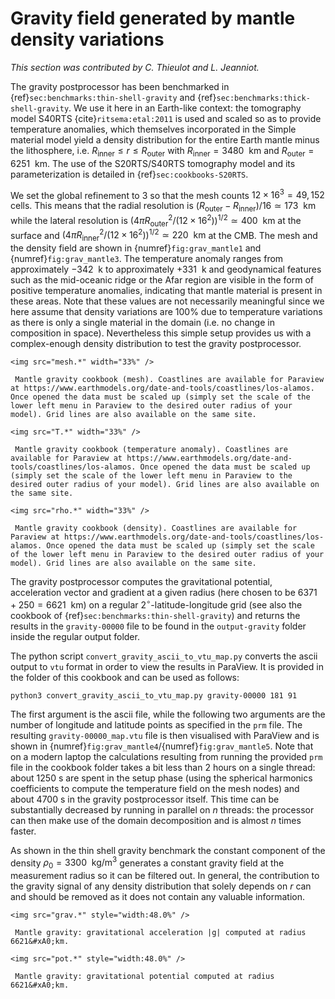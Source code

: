 # Gravity field generated by mantle density variations

*This section was contributed by C. Thieulot and L. Jeanniot.*

The gravity postprocessor has been benchmarked in
{ref}`sec:benchmarks:thin-shell-gravity` and
{ref}`sec:benchmarks:thick-shell-gravity`. We use it here in an Earth-like
context: the tomography model S40RTS {cite}`ritsema:etal:2011` is used and scaled
so as to provide temperature anomalies, which themselves incorporated in the
Simple material model yield a density distribution for the entire Earth mantle
minus the lithosphere, i.e.
$R_\text{inner} \leq r \leq R_\text{outer}$ with
$R_\text{inner}=3480~\text{ km}$ and
$R_\text{outer}=6251~\text{ km}$. The use of the S20RTS/S40RTS
tomography model and its parameterization is detailed in
{ref}`sec:cookbooks-S20RTS`.

We set the global refinement to 3 so that the mesh counts
$12\times 16^3=49,152$ cells. This means that the radial resolution is
$(R_\text{outer}-R_\text{inner})/16\simeq  173~\text{ km}$ while
the lateral resolution is
$(4\pi R_\text{outer}^2/(12\times 16^2))^{1/2} \simeq 400~\text{ km}$ at
the surface and
$(4\pi R_\text{inner}^2/(12\times 16^2))^{1/2} \simeq 220~\text{ km}$ at
the CMB. The mesh and the density field are shown in {numref}`fig:grav_mantle1` and {numref}`fig:grav_mantle3`.
The temperature anomaly ranges from approximately $-342~\text{ k}$ to
approximately $+331~\text{ k}$ and geodynamical features such as the
mid-oceanic ridge or the Afar region are visible in the form of positive
temperature anomalies, indicating that mantle material is present in these
areas. Note that these values are not necessarily meaningful since we here
assume that density variations are 100% due to temperature variations as there
is only a single material in the domain (i.e. no change in composition in
space). Nevertheless this simple setup provides us with a complex-enough
density distribution to test the gravity postprocessor.


```{figure-md} fig:grav_mantle1
<img src="mesh.*" width="33%" />

 Mantle gravity cookbook (mesh). Coastlines are available for Paraview at https://www.earthmodels.org/date-and-tools/coastlines/los-alamos. Once opened the data must be scaled up (simply set the scale of the lower left menu in Paraview to the desired outer radius of your model). Grid lines are also available on the same site.
```

```{figure-md} fig:grav_mantle2
<img src="T.*" width="33%" />

 Mantle gravity cookbook (temperature anomaly). Coastlines are available for Paraview at https://www.earthmodels.org/date-and-tools/coastlines/los-alamos. Once opened the data must be scaled up (simply set the scale of the lower left menu in Paraview to the desired outer radius of your model). Grid lines are also available on the same site.
```

```{figure-md} fig:grav_mantle3
<img src="rho.*" width="33%" />

 Mantle gravity cookbook (density). Coastlines are available for Paraview at https://www.earthmodels.org/date-and-tools/coastlines/los-alamos. Once opened the data must be scaled up (simply set the scale of the lower left menu in Paraview to the desired outer radius of your model). Grid lines are also available on the same site.
```

The gravity postprocessor computes the gravitational potential, acceleration
vector and gradient at a given radius (here chosen to be
$6371+250=6621~\text{ km}$) on a regular $2^\circ$-latitude-longitude grid
(see also the cookbook of
{ref}`sec:benchmarks:thin-shell-gravity`) and returns the
results in the `gravity-00000` file to be found in the `output-gravity` folder
inside the regular output folder.

The python script `convert_gravity_ascii_to_vtu_map.py` converts the ascii
output to `vtu` format in order to view the results in ParaView. It is
provided in the folder of this cookbook and can be used as follows:

```{code-block} ksh
python3 convert_gravity_ascii_to_vtu_map.py gravity-00000 181 91
```

The first argument is the ascii file, while the following two arguments are
the number of longitude and latitude points as specified in the `prm` file.
The resulting `gravity-00000_map.vtu` file is then visualised with ParaView
and is shown in {numref}`fig:grav_mantle4`/{numref}`fig:grav_mantle5`. Note that on a modern laptop the calculations
resulting from running the provided `prm` file in the cookbook folder takes a
bit less than 2 hours on a single thread: about 1250&nbsp;s are spent in the
setup phase (using the spherical harmonics coefficients to compute the
temperature field on the mesh nodes) and about 4700&nbsp;s in the gravity
postprocessor itself. This time can be substantially decreased by running in
parallel on $n$ threads: the processor can then make use of the domain
decomposition and is almost $n$ times faster.

As shown in the thin shell gravity benchmark the constant component of the
density $\rho_0=3300~\text{ kg}/\text{m}^3$ generates a constant gravity
field at the measurement radius so it can be filtered out. In general, the
contribution to the gravity signal of any density distribution that solely
depends on $r$ can and should be removed as it does not contain any valuable
information.


```{figure-md} fig:grav_mantle4
<img src="grav.*" style="width:48.0%" />

 Mantle gravity: gravitational acceleration |g| computed at radius 6621&#xA0;km.
```

```{figure-md} fig:grav_mantle5
<img src="pot.*" style="width:48.0%" />

 Mantle gravity: gravitational potential computed at radius 6621&#xA0;km.
```
